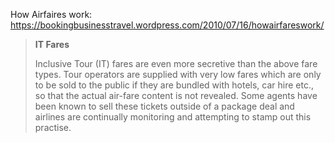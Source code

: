 How Airfaires work: https://bookingbusinesstravel.wordpress.com/2010/07/16/howairfareswork/

> **IT Fares**
>
> Inclusive Tour (IT) fares are even more secretive than the above fare types. Tour operators are supplied with very low fares which are only to be sold to the public if they are bundled with hotels, car hire etc., so that the actual air-fare content is not revealed. Some agents have been known to sell these tickets outside of a package deal and airlines are continually monitoring and attempting to stamp out this practise.

